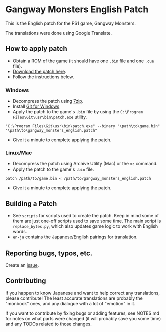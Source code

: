 # Gangway Monsters English Patch

This is the English patch for the PS1 game, Gangway Monsters.

The translations were done using Google Translate.

## How to apply patch

* Obtain a ROM of the game (it should have one `.bin` file and one `.cue` file).
* [Download the patch here](https://gangway-monsters-english.s3.amazonaws.com/gangway_monsters_english_v0.1.patch.xz).
* Follow the instructions below.

### Windows

* Decompress the patch using [7zip](https://www.7-zip.org/).
* Install [Git for Windows](https://git-scm.com/download/win)
* Apply the patch to the game's `.bin` file by using the `C:\Program Files\Git\usr\bin\patch.exe` utility.

```
"C:\Program Files\Git\usr\bin\patch.exe" --binary "\path\to\game.bin" "\path\to\gangway_monsters_english.patch"
```

* Give it a minute to complete applying the patch.


### Linux/Mac

* Decompress the patch using Archive Utility (Mac) or the `xz` command.
* Apply the patch to the game's `.bin` file.

```
patch /path/to/game.bin < /path/to/gangway_monsters_english.patch
```

* Give it a minute to complete applying the patch.


## Building a Patch

* See `scripts` for scripts used to create the patch. Keep in mind some of them are just one-off scripts used to save some time. The main script is `replace_bytes.py`, which also updates game logic to work with English words.
* `en-ja` contains the Japanese/English pairings for translation.

## Reporting bugs, typos, etc.

Create an [issue](https://github.com/stephwag/gangway-monsters-english-patch/issues).

## Contributing

If you happen to know Japanese and want to help correct any translations, please contribute! The least accurate translations are probably the "monbook" ones, and any dialogue with a lot of "emotion" in it.

If you want to contribute by fixing bugs or adding features, see NOTES.md for notes on what parts were changed (it will probably save you some time) and any TODOs related to those changes.
